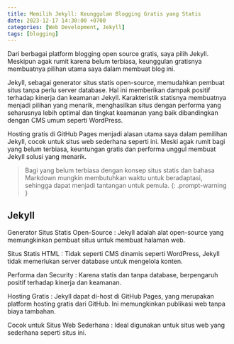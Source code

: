 ```yaml
---
title: Memilih Jekyll: Keunggulan Blogging Gratis yang Statis
date: 2023-12-17 14:30:00 +0700
categories: [Web Development, Jekyll]
tags: [blogging]
---
```


Dari berbagai platform blogging open source gratis, saya pilih Jekyll. Meskipun agak rumit karena belum terbiasa, keunggulan gratisnya membuatnya pilihan utama saya dalam membuat blog ini.

Jekyll, sebagai generator situs statis open-source, memudahkan pembuat situs tanpa perlu server database. Hal ini memberikan dampak positif terhadap kinerja dan keamanan Jekyll. Karakteristik statisnya membuatnya menjadi pilihan yang menarik, menghasilkan situs dengan performa yang seharusnya lebih optimal dan tingkat keamanan yang baik dibandingkan dengan CMS umum seperti WordPress.

Hosting gratis di GitHub Pages menjadi alasan utama saya dalam pemilihan Jekyll, cocok untuk situs web sederhana seperti ini. Meski agak rumit bagi yang belum terbiasa, keuntungan gratis dan performa unggul membuat Jekyll solusi yang menarik.

> Bagi yang belum terbiasa dengan konsep situs statis dan bahasa Markdown mungkin membutuhkan waktu untuk beradaptasi, sehingga dapat menjadi tantangan untuk pemula.
{: .prompt-warning }

## Jekyll

Generator Situs Statis Open-Source
: Jekyll adalah alat open-source yang memungkinkan pembuat situs untuk membuat halaman web.

Situs Statis HTML
: Tidak seperti CMS dinamis seperti WordPress, Jekyll tidak memerlukan server database untuk mengelola konten.

Performa dan Security
: Karena statis dan tanpa database, berpengaruh positif terhadap kinerja dan keamanan.

Hosting Gratis
: Jekyll dapat di-host di GitHub Pages, yang merupakan platform hosting gratis dari GitHub. Ini memungkinkan publikasi web tanpa biaya tambahan.

Cocok untuk Situs Web Sederhana
: Ideal digunakan untuk situs web yang sederhana seperti situs ini.
